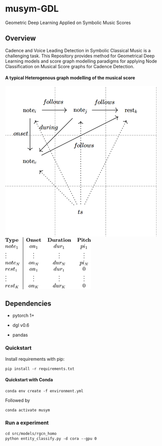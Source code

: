 # musym-GDL
Geometric Deep Learning Applied on Symbolic Music Scores

Overview
--------

Cadence and Voice Leading Detection in Symbolic Classical Music is a challenging task. This Repository provides method for Geometrical Deep Learning models and score graph modelling paradigms for applying Node Classification on Musical Score graphs for Cadence Detection.



#### A typical Heterogenous graph modelling of the musical score

<img src="static/graph_representation.png" alt="score2graph_representation" style="zoom:50%;" />

<img src="static\node_attributes.png" alt="node_attributes" style="zoom:50%;" />



## Dependencies

- pytorch  1+

- dgl v0.6

- pandas

  

### Quickstart

Install requirements with pip: 

```shell
pip install -r requirements.txt
```

#### Quickstart with Conda

```shell
conda env create -f environment.yml
```
Followed by
```shell
conda activate musym
```

### Run a experiment

```shell
cd src/models/rgcn_homo
python entity_classify.py -d cora --gpu 0
```

